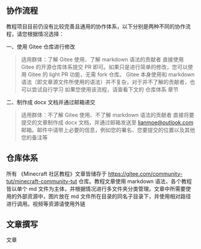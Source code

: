 

## 协作流程
教程项目目前仍没有比较完善且通用的协作体系，以下分别是两种不同的协作流程，请您根据情况选择：

一、使用 Gitee 仓库进行修改
> 适用群体：了解 Gitee 使用、了解 markdown 语法的贡献者
直接使用 Gitee 的开源仓库体系提交 PR 即可。如果只是进行简单的修改，您可以使用 Gitee 的 light PR 功能，无需 fork 仓库。
Gitee 本身使用和 markdown 语法（即文章源文件所使用的语法）并不复杂，对于并不了解的贡献者，也可以尝试自行学习
如果您使用该流程，请查看下文的 仓库体系 章节

二、制作成 docx 文档并通过邮箱递交
> 适用群体：不了解 Gitee 使用、不了解 markdown 语法的贡献者
直接将要提交的文章制作成 docx 文档，并通过邮箱发送至 lianmoe@outlook.com 邮箱。邮件中请带上必要的信息，例如您的署名、您要提交的位置以及其他您的备注等

## 仓库体系
所有 《Minecraft 社区教程》文章皆储存于 https://gitee.com/community-tut/minecraft-community-tut 仓库。教程文章使用 markdown 语法，各个教程皆以单个 md 文件为主体，并根据情况进行多文件夹分类管理。文章中所需要使用的外部资源中，图片放在 md 文件所在目录的同名子目录下，并使用相对路径进行调用。视频等资源请使用外链

## 文章撰写
文章